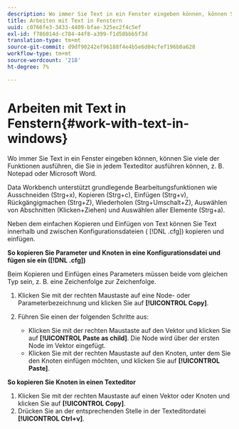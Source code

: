 ```yaml
---
description: Wo immer Sie Text in ein Fenster eingeben können, können Sie viele der Funktionen ausführen, die Sie in jedem Texteditor ausführen können, z. B. Notepad oder Microsoft Word.
title: Arbeiten mit Text in Fenstern
uuid: c0766fe3-3433-4409-bfae-325ec2f4c5ef
exl-id: f786014d-c784-44f8-a399-f1d58bbb5f3d
translation-type: tm+mt
source-git-commit: d9df90242ef96188f4e4b5e6d04cfef196b0a628
workflow-type: tm+mt
source-wordcount: '218'
ht-degree: 7%

---
```


# Arbeiten mit Text in Fenstern{#work-with-text-in-windows}

Wo immer Sie Text in ein Fenster eingeben können, können Sie viele der Funktionen ausführen, die Sie in jedem Texteditor ausführen können, z. B. Notepad oder Microsoft Word.

Data Workbench unterstützt grundlegende Bearbeitungsfunktionen wie Ausschneiden (Strg+x), Kopieren (Strg+c), Einfügen (Strg+v), Rückgängigmachen (Strg+Z), Wiederholen (Strg+Umschalt+Z), Auswählen von Abschnitten (Klicken+Ziehen) und Auswählen aller Elemente (Strg+a).

Neben dem einfachen Kopieren und Einfügen von Text können Sie Text innerhalb und zwischen Konfigurationsdateien ( [!DNL .cfg]) kopieren und einfügen.

**So kopieren Sie Parameter und Knoten in eine Konfigurationsdatei und fügen sie ein ([!DNL .cfg])**

Beim Kopieren und Einfügen eines Parameters müssen beide vom gleichen Typ sein, z. B. eine Zeichenfolge zur Zeichenfolge.

1. Klicken Sie mit der rechten Maustaste auf eine Node- oder Parameterbezeichnung und klicken Sie auf **[!UICONTROL Copy]**.
1. Führen Sie einen der folgenden Schritte aus:

   * Klicken Sie mit der rechten Maustaste auf den Vektor und klicken Sie auf **[!UICONTROL Paste as child]**. Die Node wird über der ersten Node im Vektor eingefügt.
   * Klicken Sie mit der rechten Maustaste auf den Knoten, unter dem Sie den Knoten einfügen möchten, und klicken Sie auf **[!UICONTROL Paste]**.

**So kopieren Sie Knoten in einen Texteditor**

1. Klicken Sie mit der rechten Maustaste auf einen Vektor oder Knoten und klicken Sie auf **[!UICONTROL Copy]**.
1. Drücken Sie an der entsprechenden Stelle in der Texteditordatei **[!UICONTROL Ctrl+v]**.
